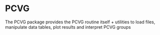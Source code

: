 # PCVG

The PCVG package provides the PCVG routine itself + utilities to load files, manipulate data tables, plot results and interpret PCVG groups
